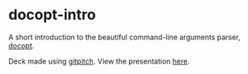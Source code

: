 # docopt-intro

A short introduction to the beautiful command-line arguments parser, [docopt](http://docopt.org/).

Deck made using [gitpitch](https://github.com/gitpitch/gitpitch/). View the presentation [here](https://gitpitch.com/njncalub/docopt-intro/master).
